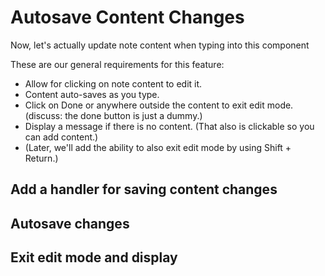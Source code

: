 # Autosave Content Changes

Now, let's actually update note content when typing into this component

These are our general requirements for this feature:

- Allow for clicking on note content to edit it.
- Content auto-saves as you type.
- Click on Done or anywhere outside the content to exit edit mode. (discuss: the done button is just a dummy.)
- Display a message if there is no content. (That also is clickable so you can add content.)
- (Later, we'll add the ability to also exit edit mode by using Shift + Return.)

## Add a handler for saving content changes


## Autosave changes


## Exit edit mode and display

